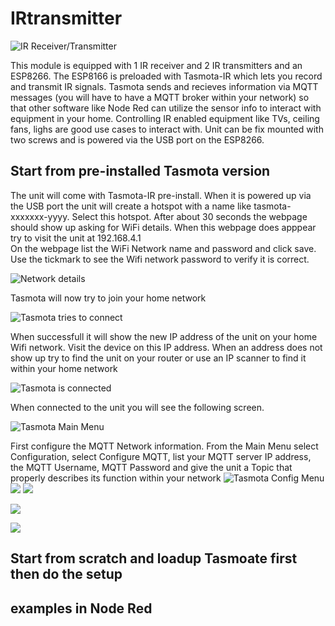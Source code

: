 # IRtransmitter
![IR Receiver/Transmitter](https://github.com/Roukie686868/IRtransmitter/blob/main/Photos/IR-2%20(Small).jpg)

This module is equipped with 1 IR receiver and 2 IR transmitters and an ESP8266. The ESP8166 is preloaded with Tasmota-IR which lets you record and transmit IR signals. Tasmota sends and recieves information via MQTT messages (you will have to have a MQTT broker within your network) so that other software like Node Red can utilize the sensor info to interact with  equipment in your home. Controlling IR enabled equipment like TVs, ceiling fans, lighs are good use cases to interact with. Unit can be fix mounted with two screws and is powered via the USB port on the ESP8266.

## Start from pre-installed Tasmota version
The unit will come with Tasmota-IR pre-install. When it is powered up via the USB port the unit will create a hotspot with a name like tasmota-xxxxxxx-yyyy. Select this hotspot. After about 30 seconds the webpage should show up asking for WiFi details. When this webpage does apppear try to visit the unit at 192.168.4.1  
On the webpage list the WiFi Network name and password and click save. Use the tickmark to see the Wifi network password to verify it is correct.

![Network details](https://github.com/Roukie686868/IRtransmitter/blob/main/Photos/IR-5.jpg)

Tasmota will now try to join your home network

![Tasmota tries to connect](https://github.com/Roukie686868/IRtransmitter/blob/main/Photos/IR-6.jpg)

When successfull it will show the new IP address of the unit on your home Wifi network. Visit the device on this IP address. When an address does not show up try to find the unit on your router or use an IP scanner to find it within your home network

![Tasmota is connected](https://github.com/Roukie686868/IRtransmitter/blob/main/Photos/IR-7.jpg)

When connected to the unit you will see the following screen.

![Tasmota Main Menu](https://github.com/Roukie686868/IRtransmitter/blob/main/Photos/IR-8.jpg)

First configure the MQTT Network information. From the Main Menu select Configuration, select Configure MQTT, list your MQTT server IP address, the MQTT Username, MQTT Password and give the unit a Topic that properly describes its function within your network
![Tasmota Config Menu](https://github.com/Roukie686868/IRtransmitter/blob/main/Photos/IR-9.jpg) ![](https://github.com/Roukie686868/IRtransmitter/blob/main/Photos/IR-10.jpg) ![](https://github.com/Roukie686868/IRtransmitter/blob/main/Photos/IR-11.jpg)

![](https://github.com/Roukie686868/IRtransmitter/blob/main/Photos/IR-5.jpg)

![](https://github.com/Roukie686868/IRtransmitter/blob/main/Photos/IR-5.jpg)

## Start from scratch and loadup Tasmoate first then do the setup

## examples in Node Red
